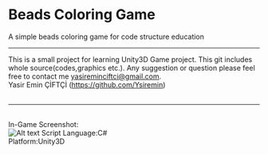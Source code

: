 Beads Coloring Game
===========

A simple beads coloring game for code structure education
<br><hr>
This is a small project for learning Unity3D Game project. This git includes whole source(codes,graphics etc.).
Any suggestion or question please feel free to contact me yasireminciftci@gmail.com.<br>
Yasir Emin ÇİFTÇİ (<a href="https://github.com/Ysiremin">https://github.com/Ysiremin</a>)<br>
<br><hr><br>
In-Game Screenshot:<br>
![Alt text](https://i.hizliresim.com/k1idm6o.PNG "In-Game Screenshot")
Script Language:C#<br>
Platform:Unity3D<br>
